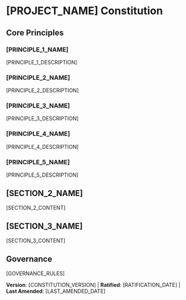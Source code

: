 # [PROJECT_NAME] Constitution
<!-- 例: Spec Constitution, TaskFlow Constitution, など。 -->

## Core Principles

### [PRINCIPLE_1_NAME]
<!-- 例: I. Library-First -->
[PRINCIPLE_1_DESCRIPTION]
<!-- 例: すべての機能はスタンドアロンのライブラリから始まる；ライブラリは自己完結型で、独立してテスト可能、文書化されている；明確な目的が必要 - 組織専用のライブラリはなし -->

### [PRINCIPLE_2_NAME]
<!-- 例: II. CLI Interface -->
[PRINCIPLE_2_DESCRIPTION]
<!-- 例: すべてのライブラリはCLI経由で機能を公開；テキスト入出力プロトコル: stdin/args → stdout, エラー → stderr；JSON + 人間可読形式をサポート -->

### [PRINCIPLE_3_NAME]
<!-- 例: III. Test-First (NON-NEGOTIABLE) -->
[PRINCIPLE_3_DESCRIPTION]
<!-- 例: TDD必須: テストを書く → ユーザーが承認 → テストが失敗 → 実装；Red-Green-Refactorサイクルを厳格に実施 -->

### [PRINCIPLE_4_NAME]
<!-- 例: IV. Integration Testing -->
[PRINCIPLE_4_DESCRIPTION]
<!-- 例: 統合テストが必要な焦点領域: 新しいライブラリ契約テスト、契約変更、サービス間通信、共有スキーマ -->

### [PRINCIPLE_5_NAME]
<!-- 例: V. Observability, VI. Versioning & Breaking Changes, VII. Simplicity -->
[PRINCIPLE_5_DESCRIPTION]
<!-- 例: テキストI/Oでデバッグ可能性を確保；構造化ログが必要；または: MAJOR.MINOR.BUILD形式；または: シンプルに始める、YAGNI原則 -->

## [SECTION_2_NAME]
<!-- 例: Additional Constraints, Security Requirements, Performance Standards, など。 -->

[SECTION_2_CONTENT]
<!-- 例: テクノロジースタックの要件、コンプライアンス基準、デプロイメントポリシー、など。 -->

## [SECTION_3_NAME]
<!-- 例: Development Workflow, Review Process, Quality Gates, など。 -->

[SECTION_3_CONTENT]
<!-- 例: コードレビューの要件、テストゲート、デプロイメント承認プロセス、など。 -->

## Governance
<!-- 例: Constitutionは他のすべての慣行を上書き；改正には文書化、承認、移行計画が必要 -->

[GOVERNANCE_RULES]
<!-- 例: すべてのPR/レビューはコンプライアンスを確認；複雑さは正当化される；ランタイム開発ガイダンスには[GUIDANCE_FILE]を使用 -->

**Version**: [CONSTITUTION_VERSION] | **Ratified**: [RATIFICATION_DATE] | **Last Amended**: [LAST_AMENDED_DATE]
<!-- 例: Version: 2.1.1 | Ratified: 2025-06-13 | Last Amended: 2025-07-16 -->